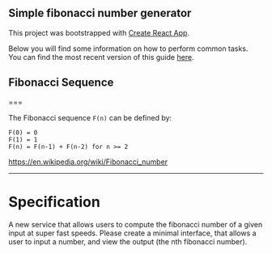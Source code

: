 ## Simple fibonacci number generator

This project was bootstrapped with [Create React App](https://github.com/facebookincubator/create-react-app).

Below you will find some information on how to perform common tasks.<br>
You can find the most recent version of this guide [here](https://github.com/facebookincubator/create-react-app/blob/master/packages/react-scripts/template/README.md).

## Fibonacci Sequence
===

The Fibonacci sequence `F(n)` can be defined by:

```
F(0) = 0
F(1) = 1
F(n) = F(n-1) + F(n-2) for n >= 2
```

https://en.wikipedia.org/wiki/Fibonacci_number

---

Specification
===

A new service that allows users to compute the fibonacci number of a given input at super fast speeds. Please create a minimal interface, that allows a user to input a number, and view the output (the nth fibonacci number).

